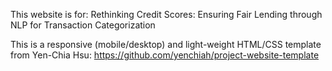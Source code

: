 This website is for: Rethinking Credit Scores: Ensuring Fair Lending through NLP for Transaction Categorization

This is a responsive (mobile/desktop) and light-weight HTML/CSS template from Yen-Chia Hsu: https://github.com/yenchiah/project-website-template
